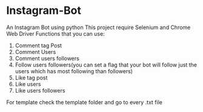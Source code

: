 # Instagram-Bot
An Instagram Bot using python
This project require Selenium and Chrome Web Driver
Functions that you can use:
1. Comment tag Post 
2. Comment Users                                                                           
3. Comment users followers 
4. Follow users followers(you can set a flag that your bot will follow just the users which has most following than followers)
5. Like tag post
6. Like users
7. Like users followers

For template check the template folder and go to every .txt file
